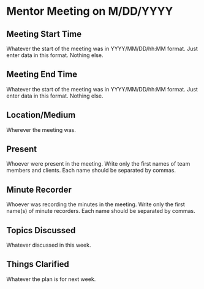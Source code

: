# Mentor Meeting on M/DD/YYYY

## Meeting Start Time

Whatever the start of the meeting was in YYYY/MM/DD/hh:MM format. Just enter data in this format. Nothing else.

## Meeting End Time

Whatever the start of the meeting was in YYYY/MM/DD/hh:MM format. Just enter data in this format. Nothing else.

## Location/Medium

Wherever the meeting was.

## Present

Whoever were present in the meeting. Write only the first names of team members and clients. Each name should be separated by commas.

## Minute Recorder

Whoever was recording the minutes in the meeting. Write only the first name(s) of minute recorders. Each name should be separated by commas.

## Topics Discussed

Whatever discussed in this week.

## Things Clarified

Whatever the plan is for next week.
